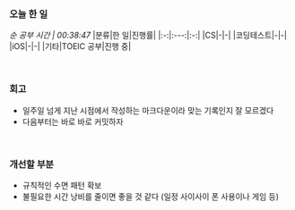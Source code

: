 ### 오늘 한 일
_순 공부 시간 | 00:38:47_
|분류|한 일|진행률|
|:-:|:---:|:-:|
|CS|-|-|
|코딩테스트|-|-|
|iOS|-|-|
|기타|TOEIC 공부|진행 중|

<br>

### 회고
- 일주일 넘게 지난 시점에서 작성하는 마크다운이라 맞는 기록인지 잘 모르겠다
- 다음부터는 바로 바로 커밋하자

<br>

### 개선할 부분
- 규칙적인 수면 패턴 확보
- 불필요한 시간 낭비를 줄이면 좋을 것 같다 (일정 사이사이 폰 사용이나 게임 등)
